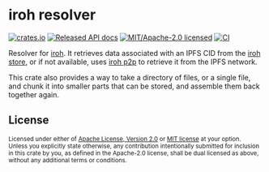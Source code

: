 # iroh resolver

[![crates.io](https://img.shields.io/crates/v/iroh-resolver.svg?style=flat-square)](https://crates.io/crates/iroh-resolver)
[![Released API docs](https://img.shields.io/docsrs/iroh-resolver?style=flat-square)](https://docs.rs/iroh-resolver)
[![MIT/Apache-2.0 licensed](https://img.shields.io/crates/l/iroh-resolver?style=flat-square)](../LICENSE-MIT)
[![CI](https://img.shields.io/github/workflow/status/n0-computer/iroh/Continuous%20integration?style=flat-square)](https://github.com/n0-computer/iroh/actions?query=workflow%3A%22Continuous+integration%22)

Resolver for [iroh](https://github.com/n0-computer/iroh). It retrieves data
associated with an IPFS CID from the [iroh
store](https://github.com/n0-computer/iroh/tree/main/iroh-store), or if not
available, uses [iroh
p2p](https://github.com/n0-computer/iroh/tree/main/iroh-p2p) to retrieve it
from the IPFS network. 

This crate also provides a way to take a directory of files, or a single file,
and chunk it into smaller parts that can be stored, and assemble them back
together again.

## License

<sup>
Licensed under either of <a href="LICENSE-APACHE">Apache License, Version
2.0</a> or <a href="LICENSE-MIT">MIT license</a> at your option.
</sup>

<br/>

<sub>
Unless you explicitly state otherwise, any contribution intentionally submitted
for inclusion in this crate by you, as defined in the Apache-2.0 license, shall
be dual licensed as above, without any additional terms or conditions.
</sub>

